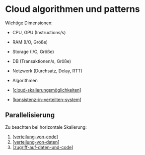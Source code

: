 # Cloud algorithmen und patterns

Wichtige Dimensionen:

- CPU, GPU (Instructions/s)
- RAM (I/O, Größe)
- Storage (I/O, Größe)
- DB (Transaktionen/s, Größe)
- Netzwerk (Durchsatz, Delay, RTT)
- Algorithmen

- [[cloud-skalierungsmöglichkeiten]]
- [[konsistenz-in-verteilten-system]]

## Parallelisierung

Zu beachten bei horizontale Skalierung:

1. [[verteilung-von-code]]
1. [[verteilung-von-daten]]
1. [[zugriff-auf-daten-und-code]]

[//begin]: # "Autogenerated link references for markdown compatibility"
[cloud-skalierungsmöglichkeiten]: cloud-skalierungsmöglichkeiten.md "cloud-skalierungsmöglichkeiten"
[konsistenz-in-verteilten-system]: konsistenz-in-verteilten-system.md "konsistenz-in-verteilten-system"
[verteilung-von-code]: verteilung-von-code.md "verteilung-von-code"
[verteilung-von-daten]: verteilung-von-daten.md "verteilung-von-daten"
[zugriff-auf-daten-und-code]: zugriff-auf-daten-und-code.md "zugriff-auf-daten-und-code"
[//end]: # "Autogenerated link references"
